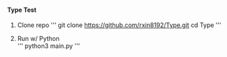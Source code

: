 #### Type Test 

1. Clone repo 
'''
git clone https://github.com/rxin8192/Type.git
cd Type
'''

2. Run w/ Python  
'''
python3 main.py
'''
